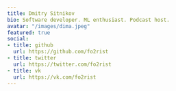 ```yaml
---
title: Dmitry Sitnikov
bio: Software developer. ML enthusiast. Podcast host.
avatar: "/images/dima.jpeg"
featured: true
social:
- title: github
  url: https://github.com/fo2rist
- title: twitter
  url: https://twitter.com/fo2rist
- title: vk
  url: https://vk.com/fo2rist
---
```

